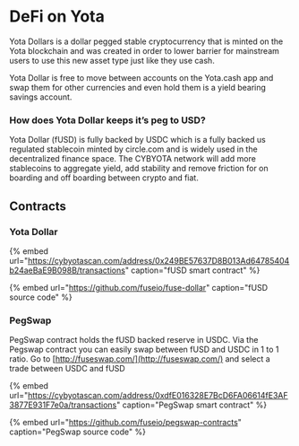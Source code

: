 # DeFi on Yota

Yota Dollars is a dollar pegged stable cryptocurrency that is minted on the Yota blockchain and was created in order to lower barrier for mainstream users to use this new asset type just like they use cash.

Yota Dollar is free to move between accounts on the Yota.cash app and swap them for other currencies and even hold them is a yield bearing savings account.

### How does Yota Dollar keeps it’s peg to USD?

Yota Dollar \(fUSD\) is fully backed by USDC which is a fully backed us regulated stablecoin minted by circle.com and is widely used in the decentralized finance space. The CYBYOTA network will add more stablecoins to aggregate yield, add stability and remove friction for on boarding and off boarding between crypto and fiat. 

## Contracts

### Yota Dollar

{% embed url="https://cybyotascan.com/address/0x249BE57637D8B013Ad64785404b24aeBaE9B098B/transactions" caption="fUSD smart contract" %}

{% embed url="https://github.com/fuseio/fuse-dollar" caption="fUSD source code" %}

### PegSwap

PegSwap contract holds the fUSD backed reserve in USDC. Via the Pegswap contract you can easily swap between fUSD and USDC in 1 to 1 ratio. Go to [http://fuseswap.com/](http://fuseswap.com/) and select a trade between USDC and fUSD

{% embed url="https://cybyotascan.com/address/0xdfE016328E7BcD6FA06614fE3AF3877E931F7e0a/transactions" caption="PegSwap smart contract" %}

{% embed url="https://github.com/fuseio/pegswap-contracts" caption="PegSwap source code" %}







